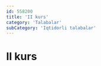 ```yaml
---
id: 558200
title: 'II kurs'
category: 'Talabalar'
subCategory: 'Iqtidorli talabalar'
---
```


# II kurs
